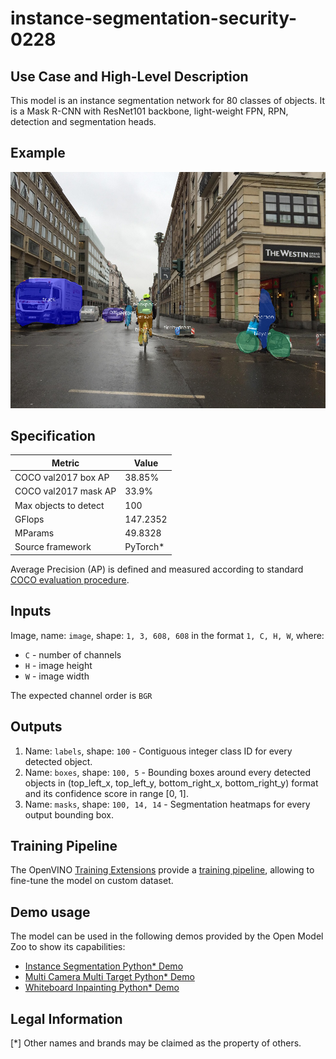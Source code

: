 # instance-segmentation-security-0228

## Use Case and High-Level Description

This model is an instance segmentation network for 80 classes of objects.
It is a Mask R-CNN with ResNet101 backbone, light-weight FPN, RPN,
detection and segmentation heads.

## Example

![](./assets/instance-segmentation-security-0228.png)

## Specification

| Metric                          | Value                                     |
|---------------------------------|-------------------------------------------|
| COCO val2017 box AP             | 38.85%                                    |
| COCO val2017 mask AP            | 33.9%                                     |
| Max objects to detect           | 100                                       |
| GFlops                          | 147.2352                                  |
| MParams                         | 49.8328                                   |
| Source framework                | PyTorch\*                                 |

Average Precision (AP) is defined and measured according to standard
[COCO evaluation procedure](https://cocodataset.org/#detection-eval).

## Inputs

Image, name: `image`, shape: `1, 3, 608, 608` in the format `1, C, H, W`, where:

- `C` - number of channels
- `H` - image height
- `W` - image width

The expected channel order is `BGR`

## Outputs

1. Name: `labels`, shape: `100` - Contiguous integer class ID for every
   detected object.
2. Name: `boxes`, shape: `100, 5` - Bounding boxes around every detected objects
   in (top_left_x, top_left_y, bottom_right_x, bottom_right_y) format and its
   confidence score in range [0, 1].
3. Name: `masks`, shape: `100, 14, 14` - Segmentation heatmaps for every output
   bounding box.

## Training Pipeline

The OpenVINO [Training Extensions](https://github.com/openvinotoolkit/training_extensions/blob/misc/README.md) provide a [training pipeline](https://github.com/openvinotoolkit/training_extensions/blob/misc/models/instance_segmentation/model_templates/coco-instance-segmentation/readme.md), allowing to fine-tune the model on custom dataset.

## Demo usage

The model can be used in the following demos provided by the Open Model Zoo to show its capabilities:

* [Instance Segmentation Python\* Demo](../../../demos/instance_segmentation_demo/python/README.md)
* [Multi Camera Multi Target Python\* Demo](../../../demos/multi_camera_multi_target_tracking_demo/python/README.md)
* [Whiteboard Inpainting Python\* Demo](../../../demos/whiteboard_inpainting_demo/python/README.md)

## Legal Information

[*] Other names and brands may be claimed as the property of others.
